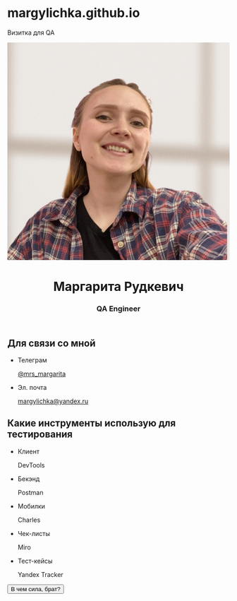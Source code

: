 # margylichka.github.io
Визитка для QA
<!DOCTYPE html>
<html lang="en">
  <head>
    <meta charset="UTF-8" />
    <meta http-equiv="X-UA-Compatible" content="IE=edge" />
    <meta name="viewport" content="width=device-width, initial-scale=1.0" />
    <link href="./normalize.css" rel="stylesheet" />
    <link href="./ios.css" rel="stylesheet" />
    <title>Document</title>
  </head>
  <body>
    <header class="header">
      <img src="./avatar.png.png" alt="avatar" class="header__avatar" />
      <div class="header__textContainer">
        <h1 class="header__title">Маргарита Рудкевич</h1>
        <h3 class="header__subtitle">QA Engineer</h3>
      </div>
    </header>
    <main>
      <section class="links">
        <h2 class="links__header">Для связи со мной</h2>
        <ul class="links__container">
          <li class="links__link">
            <p class="links__title">Телеграм</p>
            <a class="linsk__link" href="https://t.me/mrs_margarita">@mrs_margarita</a>
          </li>
          <li class="links__link">
            <p class="links__title">Эл. почта</p>
            <a class="linsk__link" href="https://mail.yandex.ru/?uid=2072145673#tabs/relevant?current_folder=1"
              >margylichka@yandex.ru</a
            >
          </li>
        </ul>
      </section>
      <section class="links">
        <h2 class="links__header">Какие инструменты использую для тестирования</h2>
        <ul class="links__container">
          <li class="links__link">
            <p class="links__title">Клиент</p>
            <a class="linsk__title" >DevTools</a>
          </li>
          <li class="links__link">
            <p class="links__title">Бекэнд</p>
            <a class="linsk__title">Postman</a>
          </li>
          <li class="links__link">
            <p class="links__title">Мобилки</p>
            <a class="linsk__title">Charles</a>
          </li>
          <li class="links__link">
            <p class="links__title">Чек-листы</p>
            <a class="linsk__title">Miro</a>
          </li>
          <li class="links__link">
            <p class="links__title">Тест-кейсы</p>
            <a class="linsk__title">Yandex Tracker</a>
          </li>
        </ul>
      </section>
    </main>
   <footer>
      <button type = "button" class="button-link" href=""> В чем сила, брат?  </button>
    </footer>
    <script type="text/javascript" src="js.js"></script>
  </body>
</html>
